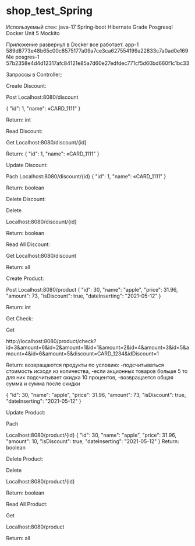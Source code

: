 # shop_test_Spring
Используемый стек: java-17 Spring-boot Hibernate Grade Posgresql Docker Unit 5 Mockito

Приложение развернул в Docker все работает.
app-1 589d8773e48b65c00c8575177a09a7ce3ca627554199a22833c7a0ad0e169f4e
posgres-1 57b2358e4d4d12317afc84121e85a7d60e27edfdec771cf5d60bd660f1c1bc33


Запроссы в Controller;

Create Discount:

Post Localhost:8080/discount

{ "id": 1, "name": «CARD_1111" }

Return: int

Read Discount:

Get Localhost:8080/discount/{id}

Return: { "id": 1, "name": «CARD_1111" }

Update Discount:

Pach Localhost:8080/discount/{id} { "id": 1, "name": «CARD_1111" }

Return: boolean

Delete Discount:

Delete

Localhost:8080/discount/{id}

Return: boolean

Read All Discount:

Get Localhost:8080/discount

Return: all

Create Product:

Post Localhost:8080/product { "id": 30, "name": "apple", "price": 31.96, "amount": 73, "isDiscount": true, "dateInserting": "2021-05-12" }

Return: int

Get Check:

Get

http://localhost:8080/product/check?id=3&amount=6&id=2&amount=1&id=1&amount=2&id=4&amount=3&id=5&amount=4&id=6&amount=5&discount=CARD_1234&idDiscount=1

Return: возвращаются продукты по условию: -подсчитываться стоимость исходя из количества, -если акционных товаров больше 5 то для них подсчитывает скидка 10 процентов, -возвращается общая сумма и сумма после скидки

{ "id": 30, "name": "apple", "price": 31.96, "amount": 73, "isDiscount": true, "dateInserting": "2021-05-12" }

Update Product:

Pach

Localhost:8080/product/{id} { "id": 30, "name": "apple", "price": 31.96, "amount": 10, "isDiscount": true, "dateInserting": "2021-05-12" } Return: boolean

Delete Product:

Delete

Localhost:8080/product/{id}

Return: boolean

Read All Product:

Get

Localhost:8080/product

Return: all
